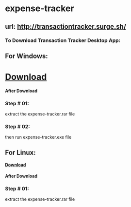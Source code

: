 # expense-tracker

## url: http://transactiontracker.surge.sh/

### To Download Transaction Tracker Desktop App:
## For Windows:
# [Download](https://drive.google.com/file/d/1dv-GJDZLjfy4xcPaCBpHiTFl7DCsukTO/view?usp=sharing)	


#### After Download
### Step # 01:	
extract the expense-tracker.rar file
### Step # 02:
then run expense-tracker.exe file

## For Linux:	
#### [Download](https://drive.google.com/file/d/1vwYbDozYFumzH9u9W86q1YDmwqa75GlR/view?usp=sharing)
#### After Download 
### Step # 01:	
extract the expense-tracker.rar file	 

